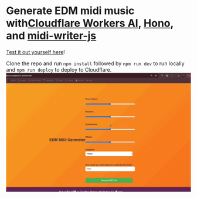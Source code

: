 # Generate EDM midi music with[Cloudflare Workers AI](https://developers.cloudflare.com/workers-ai/), [Hono](https://hono.dev/), and [midi-writer-js](https://www.npmjs.com/package/midi-writer-js)
[Test it out yourself here](https://edm-midijs.cloudspacevn.workers.dev/)!

Clone the repo and run `npm install` followed by `npm run dev` to run locally and `npm run deploy` to deploy to Cloudflare.
![Gif of app in-action with midi file generated](edm-gen.gif)